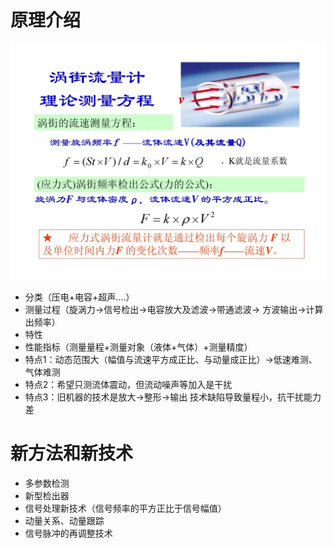  # 原理介绍
![涡街理论测量公式](https://github.com/zkjiang/-/blob/master/imgstorage/127.jpg)
 - 分类（压电+电容+超声....）
 - 测量过程（旋涡力->信号检出->电容放大及滤波->带通滤波-> 方波输出->计算出频率）
 - 特性
 - 性能指标（测量量程+测量对象（液体+气体）+测量精度）
 - 特点1：动态范围大（幅值与流速平方成正比、与动量成正比）->低速难测、气体难测
 - 特点2：希望只测流体震动，但流动噪声等加入是干扰
 - 特点3：旧机器的技术是放大->整形->输出 技术缺陷导致量程小，抗干扰能力差
# 新方法和新技术
 - 多参数检测
 - 新型检出器
 - 信号处理新技术（信号频率的平方正比于信号幅值）
 - 动量关系、动量跟踪
 - 信号脉冲的再调整技术 

